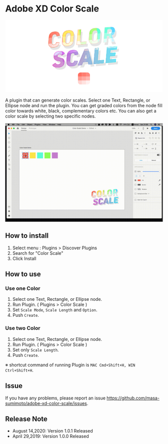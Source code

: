 # Adobe XD Color Scale

![mainvisual](https://github.com/masa-sumimoto/adobe-xd-color-scale/blob/master/assets/images/mainvisual.png)  

A plugin that can generate color scales. Select one Text, Rectangle, or Ellipse node and run the plugin. You can get graded colors from the node fill color towards white, black, complementary colors etc. You can also get a color scale by selecting two specific nodes.  

![operation-example](https://github.com/masa-sumimoto/adobe-xd-color-scale/blob/master/assets/images/operation-example.gif)  


## How to install

1. Select menu : Plugins > Discover Plugins
2. Search for "Color Scale"
3. Click Install


## How to use

### Use one Color
1. Select one Text, Rectangle, or Ellipse node.
2. Run Plugin. ( Plugins > Color Scale )
3. Set `Scale Mode`, `Scale Length` and `Option`.
4. Push `Create`.

### Use two Color
1. Select one Text, Rectangle, or Ellipse node.
2. Run Plugin. ( Plugins > Color Scale )
3. Set only `Scale Length`.
4. Push `Create`.

※ shortcut command of running Plugin is `MAC Cmd+Shift+H, WIN Ctrl+Shift+H`.  

## Issue
If you have any problems, please report an issue https://github.com/masa-sumimoto/adobe-xd-color-scale/issues.

## Release Note
- August 14,2020: Version 1.0.1 Released
- April 29,2019: Version 1.0.0 Released
